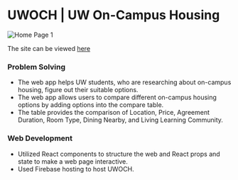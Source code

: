 # UWOCH | UW On-Campus Housing

![Home Page 1](./img/readme.png)

The site can be viewed [here](https://uwoch-123.firebaseapp.com)


### Problem Solving
- The web app helps UW students, who are researching about on-campus housing, figure out their suitable options.
- The web app allows users to compare different on-campus housing options by adding options into the compare table.
- The table provides the comparison of Location, Price, Agreement Duration, Room Type, Dining Nearby, and Living Learning Community.


### Web Development
-	Utilized React components to structure the web and React props and state to make a web page interactive.
- Used Firebase hosting to host UWOCH.




